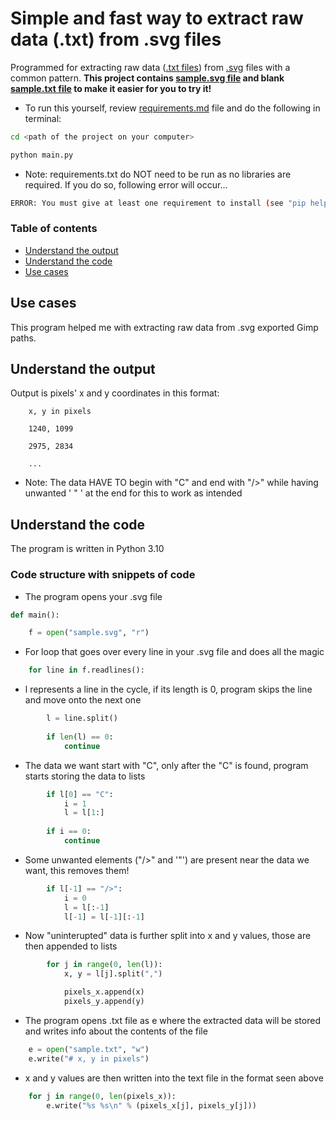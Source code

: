 # Simple and fast way to extract raw data (.txt) from .svg files

Programmed for extracting raw data (<a href="https://en.wikipedia.org/wiki/Text_file" target="_blank">.txt files</a>) from <a href="https://en.wikipedia.org/wiki/Scalable_Vector_Graphics" target="_blank">.svg</a> files with a common pattern. <b>This project contains <a href="https://github.com/scraptechguy/.svgDataExtractor/blob/main/sample.svg" targer="_blank">sample.svg file</a> and blank <a href="https://github.com/scraptechguy/.svgDataExtractor/blob/main/sample.txt" target="_blank">sample.txt file</a> to make it easier for you to try it!</b>

+ To run this yourself, review <a href="https://github.com/scraptechguy/.svgDataExtractor/blob/main/requirements.md" target="_blank">requirements.md</a> file and do the following in terminal: 

```sh
cd <path of the project on your computer>
```

```sh
python main.py
```

+ Note: requirements.txt do NOT need to be run as no libraries are required. If you do so, following error will occur...

```sh
ERROR: You must give at least one requirement to install (see "pip help install")
``` 

### Table of contents

+ <a href="https://github.com/scraptechguy/.svgDataExtractor#understand-the-output">Understand the output</a>
+ <a href="https://github.com/scraptechguy/.svgDataExtractor#understand-the-code">Understand the code</a>
+ <a href="https://github.com/scraptechguy/.svgDataExtractor#use-cases">Use cases</a>

## Use cases 

This program helped me with extracting raw data from .svg exported Gimp paths. 


## Understand the output

Output is pixels' x and y coordinates in this format: 

```zh
    x, y in pixels 

    1240, 1099

    2975, 2834

    ...
```

+ Note: The data HAVE TO begin with "C" and end with "/>" while having unwanted ' " ' at the end for this to work as intended 


## Understand the code 

The program is written in Python 3.10

### Code structure with snippets of code 

+ The program opens your .svg file 

```py
def main():

    f = open("sample.svg", "r")
```

+ For loop that goes over every line in your .svg file and does all the magic 

```py
    for line in f.readlines():
```

+ l represents a line in the cycle, if its length is 0, program skips the line and move onto the next one 

```py
        l = line.split()
    
        if len(l) == 0:
            continue 
```

+ The data we want start with "C", only after the "C" is found, program starts storing the data to lists

```py
        if l[0] == "C":
            i = 1
            l = l[1:]
            
        if i == 0:
            continue
```

+ Some unwanted elements ("/>" and '"') are present near the data we want, this removes them!

```py 
        if l[-1] == "/>":
            i = 0
            l = l[:-1]
            l[-1] = l[-1][:-1]
```

+ Now "uninterupted" data is further split into x and y values, those are then appended to lists 

```py
        for j in range(0, len(l)):
            x, y = l[j].split(",") 

            pixels_x.append(x)
            pixels_y.append(y)
```

+ The program opens .txt file as e where the extracted data will be stored and writes info about the contents of the file  

```py
    e = open("sample.txt", "w")
    e.write("# x, y in pixels")
```

+ x and y values are then written into the text file in the format seen above

```py
    for j in range(0, len(pixels_x)):
        e.write("%s %s\n" % (pixels_x[j], pixels_y[j]))
```
